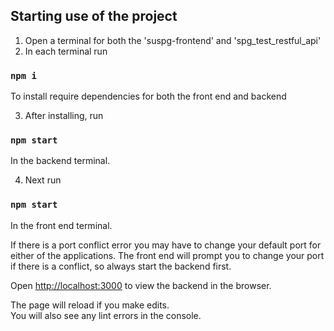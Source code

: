 ## Starting use of the project
1. Open a terminal for both the 'suspg-frontend' and 'spg_test_restful_api'
2. In each terminal run
### `npm i` 
To install require dependencies for both the front end and backend

3. After installing, run
### `npm start`
In the backend terminal.

4. Next run 
### `npm start`
In the front end terminal.

If there is a port conflict error you may have to change your default port for either of the applications. The front end will prompt you to change your port if there is a conflict, so always start the backend first.

Open [http://localhost:3000](http://localhost:3000) to view the backend in the browser.

The page will reload if you make edits.\
You will also see any lint errors in the console.